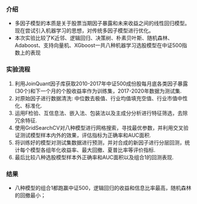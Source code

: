 ### 介绍
- 多因子模型的本质是关于股票当期因子暴露和未来收益之间的线性回归模型。现在尝试引入机器学习的思想，对传统多因子模型进行优化。
- 本次实验比较了K近邻、逻辑回归、决策树、朴素贝叶斯、随机森林、Adaboost、支持向量机、XGboost一共八种机器学习选股模型在中证500指数上的表现
### 实验流程
1. 利⽤JoinQuant因子库获取2010-2017年中证500成份股每⽉底各类因⼦暴露(30个)和下⼀个⽉的个股收益率作为训练集，2017-2020年数据为测试集.
2. 对原始因⼦进⾏数据清洗: 中位数去极值、⾏业均值填充空值、⾏业市值中性化、标准化.
3. 运⽤F检验、互信息法、嵌⼊法、包装法以及主成分分析进⾏特征筛选，去除冗余特征.
4. 使⽤GridSearchCV对⼋种模型进⾏⽹格搜索，寻找最优参数，并利⽤交叉验证测试模型样本内外的效果，评估指标为正确率和AUC⾯积.
5. 将训练好的模型对测试集数据进⾏预测，并对合成的新因⼦进⾏分层回测，统计每个模型各组年化收益率、最⼤回撤、夏普⽐率等评价指标.
6. 最后⽐较⼋种选股模型样本外正确率和AUC⾯积以及组合1的回测表现.

### 结果
- ⼋种模型的组合1都跑赢中证500，逻辑回归的收益和信息⽐率最⾼，随机森林的回撤最⼩；
